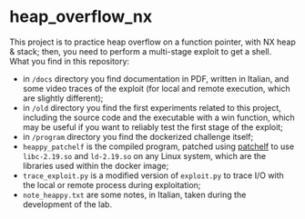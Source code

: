 # heap_overflow_nx

This project is to practice heap overflow on a function pointer, with NX heap & stack; then, you need to perform a multi-stage exploit to get a shell. <br>
What you find in this repository:

- in ```/docs``` directory you find documentation in PDF, written in Italian, and some video traces of the exploit (for local and remote execution, which are slightly different);
- in ```/old``` directory you find the first experiments related to this project, including the source code and the executable with a win function, which may be useful if you want to reliably test the first stage of the exploit;
- in ```/program``` directory you find the dockerized challenge itself;
- ```heappy_patchelf``` is the compiled program, patched using [patchelf](https://github.com/NixOS/patchelf) to use ```libc-2.19.so``` and ```ld-2.19.so``` on any Linux system, which are the libraries used within the docker image;
- ```trace_exploit.py``` is a modified version of ```exploit.py``` to trace I/O with the local or remote process during exploitation;
- ```note_heappy.txt``` are some notes, in Italian, taken during the development of the lab.

